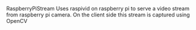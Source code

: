 RaspberryPiStream
Uses raspivid on raspberry pi to serve a video stream from raspberry pi camera. On the client side this stream is captured using OpenCV
